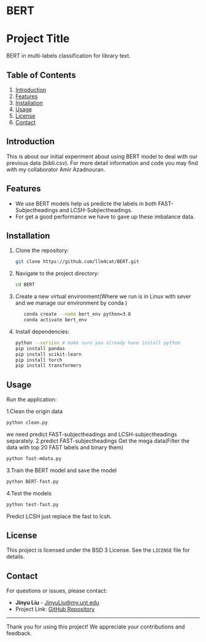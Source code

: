 # BERT
# Project Title
BERT in multi-labels classification for library text.
## Table of Contents
1. [Introduction](#introduction)
2. [Features](#features)
3. [Installation](#installation)
4. [Usage](#usage)
5. [License](#license)
6. [Contact](#contact)

## Introduction
This is about our initial experiment about  using BERT model to deal with our previous data (bibli.csv). For more detail information and code you may find with my collaborator Amir Azadnouran.

## Features
- We use BERT models help us predicte the labels in both FAST-Subjectheadings and LCSH-Subjiectheadings.
- For get a good performance we have to gave up these imbalance data.

## Installation
1. Clone the repository:
   ```bash
   git clone https://github.com/llm4cat/BERT.git
   ```

2. Navigate to the project directory:
   ```bash
   cd BERT
    ```
3. Create a new virtual environment(Where we run is in Linux with sever and we manage our environment by conda )
   ```bash
      conda create --name bert_env python=3.8
      conda activate bert_env
    ```

4. Install dependencies:
   ```bash
   python --version # make sure you already have install python
   pip install pandas  
   pip install scikit-learn
   pip install torch
   pip install transformers 
   ```

## Usage
 Run the application:
   
  1.Clean the origin data
   ```bash
   python clean.py
   ```
   we need predict FAST-subjectheadings and LCSH-subjectheadings separately.
  2.predict FAST-subjectheadings
   Get the mega data(Filter the data with top 20 FAST labels and binary them)
   ```bash
   python fast-mdata.py
   ```
  3.Train the BERT model and save the model
   ```bash
   python BERT-fast.py
   ```
  4.Test the models
   ```bash
   python test-fast.py
   ```
   Predict LCSH just replace the fast to lcsh.
   
   



## License
This project is licensed under the BSD 3 License. See the `LICENSE` file for details.

## Contact
For questions or issues, please contact:
- **Jinyu Liu** - JinyuLiu@my.unt.edu
- Project Link: [GitHub Repository](https://github.com/llm4cat/BERT.git)

---

Thank you for using this project! We appreciate your contributions and feedback.

